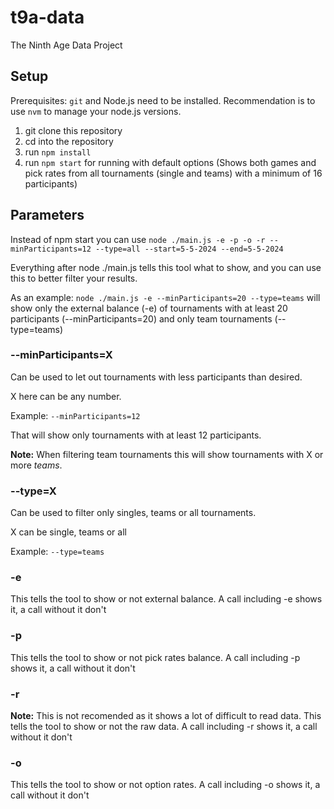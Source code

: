 # t9a-data
The Ninth Age Data Project

## Setup

Prerequisites: `git` and Node.js need to be installed. Recommendation is to use `nvm` to manage your node.js versions.

1. git clone this repository
2. cd into the repository
3. run `npm install`
4. run `npm start` for running with default options (Shows both games and pick rates from all tournaments (single and teams) with a minimum of 16 participants)

## Parameters

Instead of npm start you can use `node ./main.js -e -p -o -r --minParticipants=12 --type=all --start=5-5-2024 --end=5-5-2024`

Everything after node ./main.js tells this tool what to show, and you can use this to better filter your results.

As an example: `node ./main.js -e --minParticipants=20 --type=teams` will show only the external balance (-e) of tournaments with at least 20 participants (--minParticipants=20) and only team tournaments (--type=teams)

### --minParticipants=X

Can be used to let out tournaments with less participants than desired.


X here can be any number.

Example: `--minParticipants=12`

That will show only tournaments with at least 12 participants.

**Note:** When filtering team tournaments this will show tournaments with X or more _teams_.


### --type=X

Can be used to filter only singles, teams or all tournaments.


X can be single, teams or all

Example: `--type=teams`

### -e

This tells the tool to show or not external balance. A call including -e shows it, a call without it don't

### -p

This tells the tool to show or not pick rates balance. A call including -p shows it, a call without it don't

### -r

**Note:** This is not recomended as it shows a lot of difficult to read data.
This tells the tool to show or not the raw data. A call including -r shows it, a call without it don't

### -o

This tells the tool to show or not option rates. A call including -o shows it, a call without it don't
